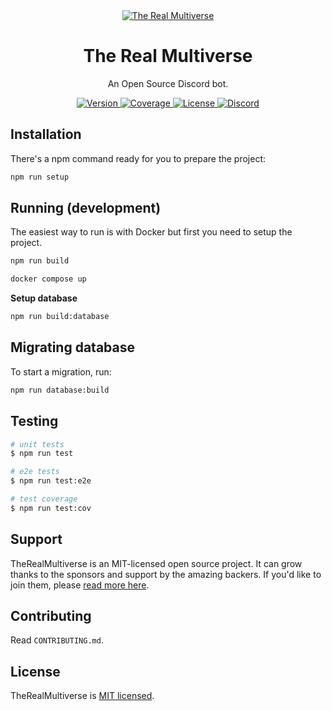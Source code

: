 <div align="center">
  <a href="http://therealmultiverse.com/" target="blank">
    <img
      alt="The Real Multiverse"
      src="https://cdn.discordapp.com/icons/820396713297838122/f33aff504d6463c795432a058335719d.webp"
    />
  </a>
  <h1>The Real Multiverse</h1>
  <p align="center">An Open Source Discord bot.</p>
</div>

<div align="center">
  <a
    href="https://github.therealmultiverse.com/"
    target="_blank"
  >
    <img
      src="https://img.shields.io/github/package-json/v/k3llydev/TheRealMultiverse/master?label=Version&color=purple"
      alt="Version"
    />
  </a>
  <a
    href="https://coveralls.io/github/k3llydev/TheRealMultiverse?branch=master"
    target="_blank"
  >
    <img
      src="https://coveralls.io/repos/github/k3llydev/TheRealMultiverse/badge.svg?branch=master&label=Coverage"
      alt="Coverage"
    />
  </a>
  <a
    href="https://github.com/k3llydev/TheRealMultiverse/LICENSE.md"
    target="_blank"
  >
    <img
      src="https://img.shields.io/github/license/k3llydev/TheRealMultiverse?label=License&color=purple
"
      alt="License"
    />
  </a>
  <a
    href="https://join.therealmultiverse.com"
    target="_blank"
  >
    <img
      src="https://img.shields.io/discord/820396713297838122?label=Discord"
      alt="Discord"
    />
  </a>

</div>

## Installation

There's a npm command ready for you to prepare the project:

```bash
npm run setup
```

## Running (development)

The easiest way to run is with Docker but first you need to setup the project.

```bash
npm run build
```

```bash
docker compose up
```

**Setup database**

```bash
npm run build:database
```



## Migrating database

To start a migration, run:

```bash
npm run database:build
```

<!-- ## Running the app

```bash
# development
$ npm run start

# watch mode
$ npm run start:dev

# production mode
$ npm run start:prod
``` -->

## Testing

```bash
# unit tests
$ npm run test

# e2e tests
$ npm run test:e2e

# test coverage
$ npm run test:cov
```

## Support

TheRealMultiverse is an MIT-licensed open source project. It can grow thanks to the sponsors and support by the amazing backers. If you'd like to join them, please [read more here](https://docs.nestjs.com/support).

## Contributing

Read `CONTRIBUTING.md`.

## License

TheRealMultiverse is [MIT licensed](LICENSE).
